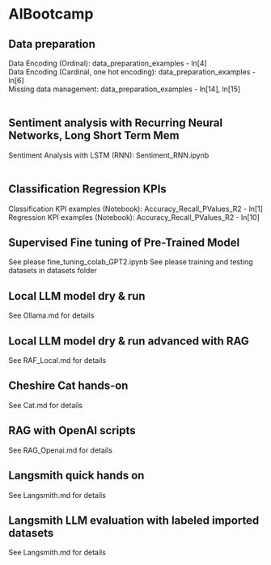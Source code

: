 # AIBootcamp

## Data preparation
Data Encoding (Ordinal): data_preparation_examples - ln[4]<br>
Data Encoding (Cardinal, one hot encoding): data_preparation_examples - ln[6]<br>
Missing data management: data_preparation_examples - ln[14], ln[15]<br>
<br>

## Sentiment analysis with Recurring Neural Networks, Long Short Term Mem
Sentiment Analysis with LSTM (RNN): Sentiment_RNN.ipynb<br>
<br>

## Classification Regression KPIs
Classification KPI examples (Notebook): Accuracy_Recall_PValues_R2 - ln[1]<br>
Regression KPI examples (Notebook): Accuracy_Recall_PValues_R2 - ln[10]<br>

## Supervised Fine tuning of Pre-Trained Model
See please fine_tuning_colab_GPT2.ipynb
See please training and testing datasets in datasets folder

## Local LLM model dry & run
See Ollama.md for details<br>

## Local LLM model dry & run advanced with RAG
See RAF_Local.md for details<br>

## Cheshire Cat hands-on
See Cat.md for details<br>

## RAG with OpenAI scripts
See RAG_Openai.md for details<br>

## Langsmith quick hands on
See Langsmith.md for details<br>

## Langsmith LLM evaluation with labeled imported datasets
See Langsmith.md for details<br>
